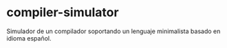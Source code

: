 # compiler-simulator
Simulador de un compilador soportando un lenguaje minimalista basado en idioma español.
